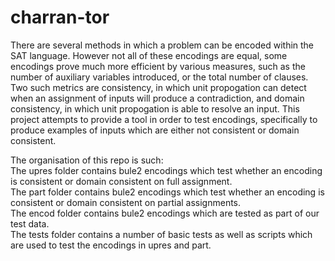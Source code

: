 # charran-tor

There are several methods in which a problem can be encoded within the SAT language. 
However not all of these encodings are equal, some encodings prove much more efficient by various measures, such as the number of auxiliary variables introduced, or the total number of clauses.
Two such metrics are consistency, in which unit propogation can detect when an assignment of inputs will produce a contradiction, and domain consistency, in which unit propogation is able to resolve an input.
This project attempts to provide a tool in order to test encodings, specifically to produce examples of inputs which are either not consistent or domain consistent.


The organisation of this repo is such:  
The upres folder contains bule2 encodings which test whether an encoding is consistent or domain consistent on full assignment.  
The part folder contains bule2 encodings which test whether an encoding is consistent or domain consistent on partial assignments.  
The encod folder contains bule2 encodings which are tested as part of our test data.  
The tests folder contains a number of basic tests as well as scripts which are used to test the encodings in upres and part.  


